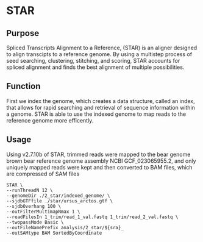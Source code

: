 # STAR


## Purpose

Spliced Transcripts Alignment to a Reference, (STAR) is an aligner designed to align transcipts to a reference genome. By using a multistep process of seed searching, clustering, stitching, and scoring, STAR accounts for spliced alignment and finds the best alignment of multiple possibilities.


## Function

First we index the genome, which creates a data structure, called an index, that allows for rapid searching and retrieval of sequence information within a genome. STAR is able to use the indexed genome to map reads to the reference genome more efficently. 


## Usage

Using v2.7.10b of STAR, trimmed reads were mapped to the bear genome brown bear reference genome assembly NCBI GCF_023065955.2, and only uniquely mapped reads were kept and then converted to BAM files, which are compressed of SAM files

```
STAR \
--runThreadN 12 \
--genomeDir ./2_star/indexed_genome/ \
--sjdbGTFfile ./star/ursus_arctos.gtf \
--sjdbOverhang 100 \
--outFilterMultimapNmax 1 \
--readFilesIn 1_trim/read_1_val.fastq 1_trim/read_2_val.fastq \
--twopassMode Basic \
--outFileNamePrefix analysis/2_star/${sra}_
--outSAMtype BAM SortedByCoordinate
```
